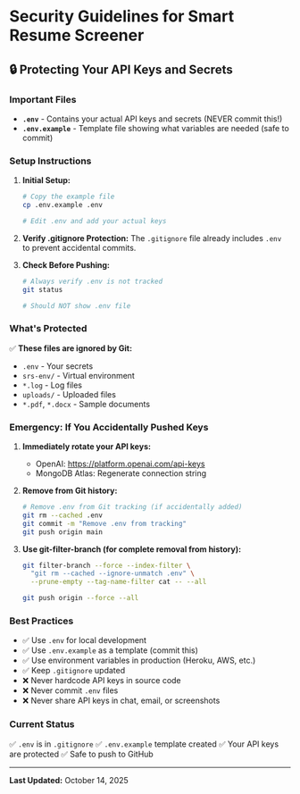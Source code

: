 # Security Guidelines for Smart Resume Screener

## 🔒 Protecting Your API Keys and Secrets

### Important Files
- **`.env`** - Contains your actual API keys and secrets (NEVER commit this!)
- **`.env.example`** - Template file showing what variables are needed (safe to commit)

### Setup Instructions

1. **Initial Setup:**
   ```bash
   # Copy the example file
   cp .env.example .env
   
   # Edit .env and add your actual keys
   ```

2. **Verify .gitignore Protection:**
   The `.gitignore` file already includes `.env` to prevent accidental commits.

3. **Check Before Pushing:**
   ```bash
   # Always verify .env is not tracked
   git status
   
   # Should NOT show .env file
   ```

### What's Protected

✅ **These files are ignored by Git:**
- `.env` - Your secrets
- `srs-env/` - Virtual environment
- `*.log` - Log files
- `uploads/` - Uploaded files
- `*.pdf`, `*.docx` - Sample documents

### Emergency: If You Accidentally Pushed Keys

1. **Immediately rotate your API keys:**
   - OpenAI: https://platform.openai.com/api-keys
   - MongoDB Atlas: Regenerate connection string

2. **Remove from Git history:**
   ```bash
   # Remove .env from Git tracking (if accidentally added)
   git rm --cached .env
   git commit -m "Remove .env from tracking"
   git push origin main
   ```

3. **Use git-filter-branch (for complete removal from history):**
   ```bash
   git filter-branch --force --index-filter \
     "git rm --cached --ignore-unmatch .env" \
     --prune-empty --tag-name-filter cat -- --all
   
   git push origin --force --all
   ```

### Best Practices

- ✅ Use `.env` for local development
- ✅ Use `.env.example` as a template (commit this)
- ✅ Use environment variables in production (Heroku, AWS, etc.)
- ✅ Keep `.gitignore` updated
- ❌ Never hardcode API keys in source code
- ❌ Never commit `.env` files
- ❌ Never share API keys in chat, email, or screenshots

### Current Status

✅ `.env` is in `.gitignore`
✅ `.env.example` template created
✅ Your API keys are protected
✅ Safe to push to GitHub

---

**Last Updated:** October 14, 2025
